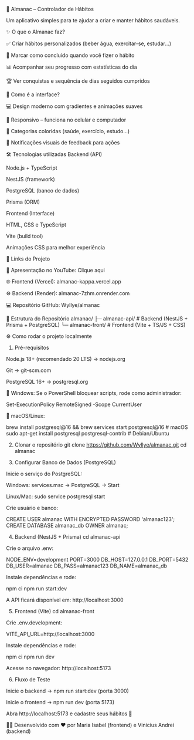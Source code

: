 📅 Almanac – Controlador de Hábitos

Um aplicativo simples para te ajudar a criar e manter hábitos saudáveis.

✨ O que o Almanac faz?

✅ Criar hábitos personalizados (beber água, exercitar-se, estudar...)

🎯 Marcar como concluído quando você fizer o hábito

📊 Acompanhar seu progresso com estatísticas do dia

🏆 Ver conquistas e sequência de dias seguidos cumpridos

🎨 Como é a interface?

💻 Design moderno com gradientes e animações suaves

📱 Responsivo – funciona no celular e computador

🌈 Categorias coloridas (saúde, exercício, estudo...)

🔔 Notificações visuais de feedback para ações

🛠️ Tecnologias utilizadas
Backend (API)

Node.js + TypeScript

NestJS (framework)

PostgreSQL (banco de dados)

Prisma (ORM)

Frontend (Interface)

HTML, CSS e TypeScript

Vite (build tool)

Animações CSS para melhor experiência

🚀 Links do Projeto

🎥 Apresentação no YouTube: Clique aqui

🌐 Frontend (Vercel): almanac-kappa.vercel.app

⚙️ Backend (Render): almanac-7zhm.onrender.com

💻 Repositório GitHub: Wyllye/almanac

📂 Estrutura do Repositório
almanac/
 ├─ almanac-api/    # Backend (NestJS + Prisma + PostgreSQL)
 └─ almanac-front/  # Frontend (Vite + TS/JS + CSS)

⚙️ Como rodar o projeto localmente
1) Pré-requisitos

Node.js 18+ (recomendado 20 LTS) → nodejs.org

Git → git-scm.com

PostgreSQL 16+ → postgresql.org

📌 Windows:
Se o PowerShell bloquear scripts, rode como administrador:

Set-ExecutionPolicy RemoteSigned -Scope CurrentUser


📌 macOS/Linux:

brew install postgresql@16 && brew services start postgresql@16  # macOS
sudo apt-get install postgresql postgresql-contrib              # Debian/Ubuntu

2) Clonar o repositório
git clone https://github.com/Wyllye/almanac.git
cd almanac

3) Configurar Banco de Dados (PostgreSQL)

Inicie o serviço do PostgreSQL:

Windows: services.msc → PostgreSQL → Start

Linux/Mac: sudo service postgresql start

Crie usuário e banco:

CREATE USER almanac WITH ENCRYPTED PASSWORD 'almanac123';
CREATE DATABASE almanac_db OWNER almanac;

4) Backend (NestJS + Prisma)
cd almanac-api


Crie o arquivo .env:

NODE_ENV=development
PORT=3000
DB_HOST=127.0.0.1
DB_PORT=5432
DB_USER=almanac
DB_PASS=almanac123
DB_NAME=almanac_db


Instale dependências e rode:

npm ci
npm run start:dev


A API ficará disponível em: http://localhost:3000

5) Frontend (Vite)
cd almanac-front


Crie .env.development:

VITE_API_URL=http://localhost:3000


Instale dependências e rode:

npm ci
npm run dev


Acesse no navegador: http://localhost:5173

6) Fluxo de Teste

Inicie o backend → npm run start:dev (porta 3000)

Inicie o frontend → npm run dev (porta 5173)

Abra http://localhost:5173
 e cadastre seus hábitos 🚀

👩‍💻 Desenvolvido com ❤️ por Maria Isabel (frontend) e Vinicius Andrei (backend)
